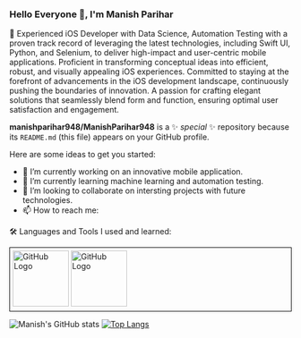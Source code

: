 ### Hello Everyone 👋, I'm Manish Parihar

📱 Experienced iOS Developer with Data Science, Automation Testing with a proven track record of leveraging the latest technologies, including Swift UI, Python, and Selenium, to deliver high-impact and user-centric mobile applications. Proficient in transforming conceptual ideas into efficient, robust, and visually appealing iOS experiences. Committed to staying at the forefront of advancements in the iOS development landscape, continuously pushing the boundaries of innovation. A passion for crafting elegant solutions that seamlessly blend form and function, ensuring optimal user satisfaction and engagement.

**manishparihar948/ManishParihar948** is a ✨ _special_ ✨ repository because its `README.md` (this file) appears on your GitHub profile.

Here are some ideas to get you started:
- 🔭 I’m currently working on an innovative mobile application.
- 🌱 I’m currently learning machine learning and automation testing.
- 👯 I’m looking to collaborate on intersting projects with future technologies.
- 📫 How to reach me: 

🛠️ Languages and Tools I used and learned:
<div style="border: 1px solid black; padding: 5px;">
  <img src="https://github.githubassets.com/images/modules/logos_page/GitHub-Mark.png" alt="GitHub Logo" width="100" height="100">
  <img src="https://github.githubassets.com/images/modules/logos_page/GitHub-Mark.png" alt="GitHub Logo" width="100" height="100">

</div>

![Manish's GitHub stats](https://github-readme-stats.vercel.app/api?username=manishparihar948&show_icons=true&theme=tokyonight)
[![Top Langs](https://github-readme-stats.vercel.app/api/top-langs/?username=manishparihar948&layout=donut-vertical&theme=tokyonight)](https://github.com/manishparihar948/github-readme-stats)
<!--[![Manish's GitHub stats](https://github-readme-stats.vercel.app/api?username=manishparihar948)](https://github.com/manishparihar948/github-readme-stats)-->
<!--[![Top Langs](https://github-readme-stats.vercel.app/api/top-langs/?username=manishparihar948)](https://github.com/manishparihar948/github-readme-stats) -->
